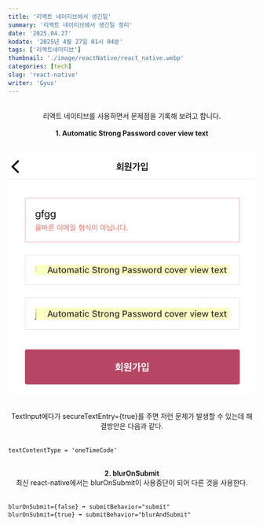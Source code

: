 ```yaml
---
title: '리액트 네이티브에서 생긴일'
summary: '리액트 네이티브에서 생긴일 정리'
date: '2025.04.27'
kodate: '2025년 4월 27일 01시 04분'
tags: ['리액트네이티브']
thumbnail: './image/reactNative/react_native.webp'
categories: [tech]
slug: 'react-native'
writer: 'Gyus'
---
```


<br>

<div style='text-align:center'>
    리액트 네이티브를 사용하면서 문제점을 기록해 보려고 합니다.
</div>
 
<br>

<div style='text-align:center; font-weight:bold;'>
 1. Automatic Strong Password cover view text
</div>
 
 
<br>

![error1](./image/reactNative/01.webp)

<br>

<div style='text-align:center'>
TextInput에다가 secureTextEntry={true}를 주면 저런 문제가 발생할 수 있는데 해결방안은 다음과 같다.
</div>

<br>

```
textContentType = 'oneTimeCode'
```

<br>

<div style='text-align:center; font-weight:bold;'>
 2. blurOnSubmit
</div>

<div style='text-align:center'>
 최신 react-native에서는 blurOnSubmit이 사용중단이 되어 다른 것을 사용한다.
</div>

<br>

```
blurOnSubmit={false} ➡️ submitBehavior="submit"
blurOnSubmit={true} ➡️ submitBehavior="blurAndSubmit"
```
